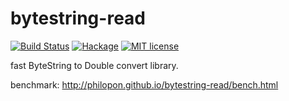 bytestring-read
===
[![Build Status](https://travis-ci.org/philopon/bytestring-read.svg?branch=master)](https://travis-ci.org/philopon/bytestring-read)
[![Hackage](http://img.shields.io/hackage/v/bytestring-read.svg)](https://hackage.haskell.org/package/bytestring-read)
[![MIT license](http://img.shields.io/badge/license-MIT-blue.svg)](LICENSE)

fast ByteString to Double convert library.

benchmark: http://philopon.github.io/bytestring-read/bench.html
